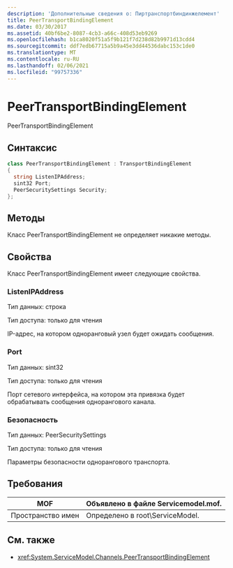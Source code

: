 ```yaml
---
description: 'Дополнительные сведения о: Пиртранспортбиндинжелемент'
title: PeerTransportBindingElement
ms.date: 03/30/2017
ms.assetid: 40bf6be2-8087-4cb3-a66c-408d53eb9269
ms.openlocfilehash: b1ca8020f51a5f9b121f7d238d82b9971d13cdd4
ms.sourcegitcommit: ddf7edb67715a5b9a45e3dd44536dabc153c1de0
ms.translationtype: MT
ms.contentlocale: ru-RU
ms.lasthandoff: 02/06/2021
ms.locfileid: "99757336"
---
```

# <a name="peertransportbindingelement"></a>PeerTransportBindingElement

PeerTransportBindingElement  
  
## <a name="syntax"></a>Синтаксис  
  
```csharp
class PeerTransportBindingElement : TransportBindingElement  
{  
  string ListenIPAddress;  
  sint32 Port;  
  PeerSecuritySettings Security;  
};  
```  
  
## <a name="methods"></a>Методы  

 Класс PeerTransportBindingElement не определяет никакие методы.  
  
## <a name="properties"></a>Свойства  

 Класс PeerTransportBindingElement имеет следующие свойства.  
  
### <a name="listenipaddress"></a>ListenIPAddress  

 Тип данных: строка  
  
 Тип доступа: только для чтения  
  
 IP-адрес, на котором одноранговый узел будет ожидать сообщения.  
  
### <a name="port"></a>Port  

 Тип данных: sint32  
  
 Тип доступа: только для чтения  
  
 Порт сетевого интерфейса, на котором эта привязка будет обрабатывать сообщения однорангового канала.  
  
### <a name="security"></a>Безопасность  

 Тип данных: PeerSecuritySettings  
  
 Тип доступа: только для чтения  
  
 Параметры безопасности однорангового транспорта.  
  
## <a name="requirements"></a>Требования  
  
|MOF|Объявлено в файле Servicemodel.mof.|  
|---------|-----------------------------------|  
|Пространство имен|Определено в root\ServiceModel.|  
  
## <a name="see-also"></a>См. также

- <xref:System.ServiceModel.Channels.PeerTransportBindingElement>
